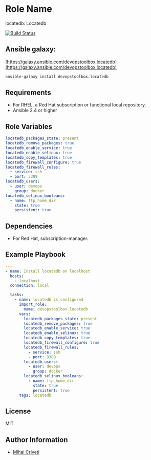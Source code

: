 Role Name
=========

locatedb: Locatedb

[![Build Status](https://travis-ci.org/cmihai-ansible/locatedb.svg?branch=master)](https://travis-ci.org/cmihai-ansible/locatedb)

Ansible galaxy:
---------------

[https://galaxy.ansible.com/devopstoolbox.locatedb](https://galaxy.ansible.com/devopstoolbox.locatedb)

```bash
ansible-galaxy install devopstoolbox.locatedb
```

Requirements
------------

- For RHEL, a Red Hat subscription or functional local repository.
- Ansible 2.4 or higher

Role Variables
--------------

```yaml
locatedb_packages_state: present
locatedb_remove_packages: true
locatedb_enable_service: true
locatedb_enable_selinux: true
locatedb_copy_templates: true
locatedb_firewall_configure: true
locatedb_firewall_rules:
  - service: ssh
  - port: 3389
locatedb_users:
  - user: devops
    group: docker
locatedb_selinux_booleans:
  - name: ftp_home_dir
    state: true
    persistent: true
```

Dependencies
------------

- For Red Hat, subscription-manager.

Example Playbook
----------------

```yaml
---
- name: Install locatedb on localhost
  hosts:
    - localhost
  connection: local

  tasks:
    - name: locatedb is configured
      import_role:
        name: devopstoolbox.locatedb
      vars:
        locatedb_packages_state: present
        locatedb_remove_packages: true
        locatedb_enable_service: true
        locatedb_enable_selinux: true
        locatedb_copy_templates: true
        locatedb_firewall_configure: true
        locatedb_firewall_rules:
          - service: ssh
          - port: 3389
        locatedb_users:
          - user: devops
            group: docker
        locatedb_selinux_booleans:
          - name: ftp_home_dir
            state: true
            persistent: true
      tags: locatedb
```

License
-------

MIT

Author Information
------------------

- [Mihai Criveti](https://www.linkedin.com/in/crivetimihai)
